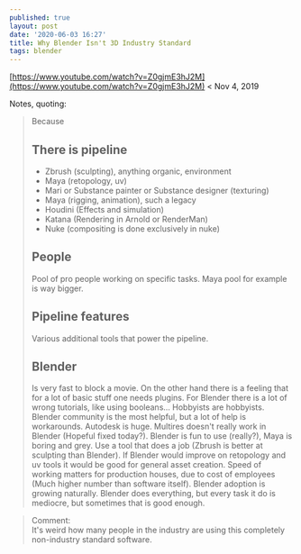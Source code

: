 ```yaml
---
published: true
layout: post
date: '2020-06-03 16:27'
title: Why Blender Isn't 3D Industry Standard
tags: blender 
---
```

[https://www.youtube.com/watch?v=Z0gjmE3hJ2M](https://www.youtube.com/watch?v=Z0gjmE3hJ2M) < Nov 4, 2019

Notes, quoting:

> Because 
> 
> ## There is pipeline
> 
> - Zbrush (sculpting), anything organic, environment
> - Maya (retopology, uv)
> - Mari or Substance painter or Substance designer (texturing)
> - Maya (rigging, animation), such a legacy
> - Houdini (Effects and simulation)
> - Katana (Rendering in Arnold or RenderMan)
> - Nuke (compositing is done exclusively in nuke)
> 
> ## People
> 
> Pool of pro people working on specific tasks. Maya pool for example is way bigger.
> 
> ## Pipeline features
> 
> Various additional tools that power the pipeline.
> 
> ## Blender
> 
> Is very fast to block a movie. On the other hand there is a feeling that for a lot of basic stuff one needs plugins. For Blender there is a lot of wrong tutorials, like using booleans... Hobbyists are hobbyists. Blender community is the most helpful, but a lot of help is workarounds. Autodesk is huge. Multires doesn't really work in Blender (Hopeful fixed today?). Blender is fun to use (really?), Maya is boring and grey. Use a tool that does a job (Zbrush is better at sculpting than Blender). If Blender would improve on retopology and uv tools it would be good for general asset creation. Speed of working matters for production houses, due to cost of employees (Much higher number than software itself). Blender adoption is growing naturally. Blender does everything, but every task it do is mediocre, but sometimes that is good enough.

> Comment:  
> It's weird how many people in the industry are using this completely non-industry standard software.
